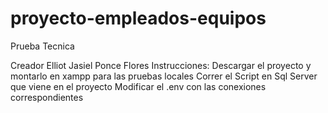 # proyecto-empleados-equipos
Prueba Tecnica

Creador Elliot Jasiel Ponce Flores
Instrucciones:
Descargar el proyecto y montarlo en xampp para las pruebas locales
Correr el Script en Sql Server que viene en el proyecto
Modificar el .env con las conexiones correspondientes

